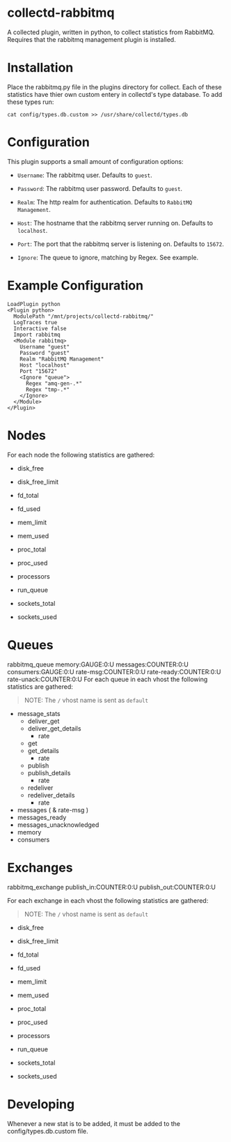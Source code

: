 collectd-rabbitmq
================= 

A collected plugin, written in python, to collect statistics from RabbitMQ. Requires that the rabbitmq management plugin is installed. 

Installation
============

Place the rabbitmq.py file in the plugins directory for collect. 
Each of these statistics have thier own custom entery in collectd's type database. 
To add these types run:

``` cat config/types.db.custom >> /usr/share/collectd/types.db ```


Configuration 
=============

This plugin supports a small amount of configuration options:

* ```Username```: The rabbitmq user. Defaults to ```guest```.

* ```Password```: The rabbitmq user password. Defaults to ```guest```.

* ```Realm```: The http realm for authentication. Defaults to ```RabbitMQ Management```. 

* ```Host```: The hostname that the rabbitmq server running on. Defaults to ```localhost```.

* ```Port```: The port that the rabbitmq server is listening on. Defaults to ```15672```.

* ```Ignore```: The queue to ignore, matching by Regex.  See example.

Example Configuration
=====================

```
LoadPlugin python
<Plugin python>
  ModulePath "/mnt/projects/collectd-rabbitmq/"
  LogTraces true
  Interactive false
  Import rabbitmq
  <Module rabbitmq>
    Username "guest"
    Password "guest"
    Realm "RabbitMQ Management"
    Host "localhost"
    Port "15672"
	<Ignore "queue">
	  Regex "amq-gen-.*"
	  Regex "tmp-.*"
	</Ignore>
  </Module>
</Plugin>
```

Nodes
=====

For each node the following statistics are gathered:

* disk_free 

* disk_free_limit

* fd_total

* fd_used 

* mem_limit

* mem_used

* proc_total 

* proc_used

* processors

* run_queue

* sockets_total

* sockets_used

Queues
=======

rabbitmq_queue memory:GAUGE:0:U messages:COUNTER:0:U consumers:GAUGE:0:U rate-msg:COUNTER:0:U rate-ready:COUNTER:0:U rate-unack:COUNTER:0:U
For each queue in each vhost the following statistics are gathered:
> NOTE: The ```/``` vhost name is sent as ```default```

* message_stats
    * deliver_get
    * deliver_get_details 
    	* rate 
    * get
    * get_details
        * rate
    * publish
    * publish_details
        * rate
    * redeliver  
    * redeliver_details
        * rate
* messages ( & rate-msg )
* messages_ready
* messages_unacknowledged
* memory
* consumers

Exchanges
=========

rabbitmq_exchange publish_in:COUNTER:0:U publish_out:COUNTER:0:U

For each exchange in each vhost the following statistics are gathered: 
> NOTE: The ```/``` vhost name is sent as ```default```

* disk_free 

* disk_free_limit 

* fd_total

* fd_used

* mem_limit 

* mem_used

* proc_total

* proc_used 

* processors

* run_queue

* sockets_total

* sockets_used


Developing
==========

Whenever a new stat is to be added, it must be added to the config/types.db.custom file. 
